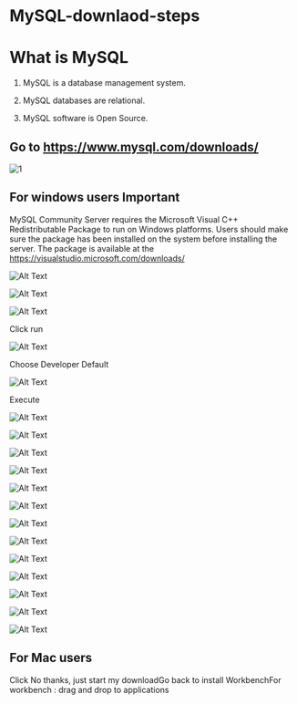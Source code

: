 # MySQL-downlaod-steps
# What is MySQL

1. MySQL is a database management system.

1. MySQL databases are relational.

1. MySQL software is Open Source.

## Go to https://www.mysql.com/downloads/

![1](Images/1.PNG)

## For windows users Important
MySQL Community Server requires the
Microsoft Visual C++ Redistributable Package to
run on Windows platforms. Users should make
sure the package has been installed on the
system before installing the server. The package
is available at the
https://visualstudio.microsoft.com/downloads/

![Alt Text](Images/required.PNG)

![Alt Text](Images/2.PNG)

![Alt Text](Images/3.PNG)

Click run

![Alt Text](Images/4.PNG)

Choose Developer Default

![Alt Text](Images/5.PNG)

Execute

![Alt Text](Images/6.PNG)

![Alt Text](Images/7.PNG)

![Alt Text](Images/config1.PNG)

![Alt Text](Images/config2.PNG)

![Alt Text](Images/config3.PNG)

![Alt Text](Images/config4.PNG)

![Alt Text](Images/config5.PNG)

![Alt Text](Images/config6.PNG)

![Alt Text](Images/config7.PNG)

![Alt Text](Images/config8.PNG)

![Alt Text](Images/config9.PNG)

![Alt Text](Images/config10.PNG)

![Alt Text](Images/installComplete.PNG)


## For Mac users 



Click No thanks, just start my downloadGo back to install WorkbenchFor workbench : drag and drop to applications